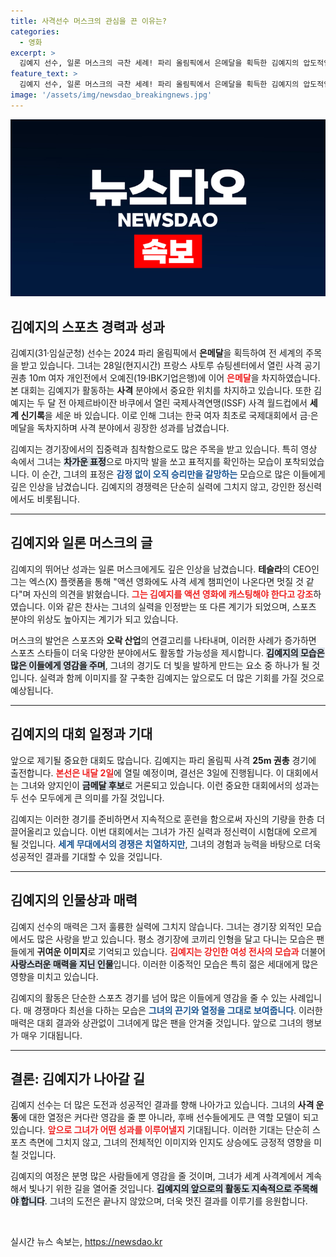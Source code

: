 ```yaml
---
title: 사격선수 머스크의 관심을 끈 이유는?
categories:
  - 영화
excerpt: >
  김예지 선수, 일론 머스크의 극찬 세례! 파리 올림픽에서 은메달을 획득한 김예지의 압도적인 실력에 머스크가 액션 영화 캐스팅을!이라며 극찬을 보냈습니다. ‘여전사’ 이미지를 가진 그녀의 매력은 세계를 사로잡고 있습니다.
feature_text: >
  김예지 선수, 일론 머스크의 극찬 세례! 파리 올림픽에서 은메달을 획득한 김예지의 압도적인 실력에 머스크가 액션 영화 캐스팅을!이라며 극찬을 보냈습니다. ‘여전사’ 이미지를 가진 그녀의 매력은 세계를 사로잡고 있습니다.
image: '/assets/img/newsdao_breakingnews.jpg'
---
```


<p><img src="/assets/img/newsdao_breakingnews.jpg" alt="ontimetimes 속보" /></p>

<h2 data-ke-size="size26">김예지의 스포츠 경력과 성과</h2>

<p data-ke-size="size16">김예지(31·임실군청) 선수는 2024 파리 올림픽에서 <b>은메달</b>을 획득하여 전 세계의 주목을 받고 있습니다. 그녀는 28일(현지시간) 프랑스 샤토루 슈팅센터에서 열린 사격 공기권총 10m 여자 개인전에서 오예진(19·IBK기업은행)에 이어 <b><span style="color: #ee2323;">은메달</span></b>을 차지하였습니다. 본 대회는 김예지가 활동하는 <b>사격</b> 분야에서 중요한 위치를 차지하고 있습니다. 또한 김예지는 두 달 전 아제르바이잔 바쿠에서 열린 국제사격연맹(ISSF) 사격 월드컵에서 <b>세계 신기록</b>을 세운 바 있습니다. 이로 인해 그녀는 한국 여자 최초로 국제대회에서 금·은메달을 독차지하며 사격 분야에서 굉장한 성과를 남겼습니다.</p>

<p data-ke-size="size16">김예지는 경기장에서의 집중력과 침착함으로도 많은 주목을 받고 있습니다. 특히 영상 속에서 그녀는 <b><span style="background-color: #21538527;">차가운 표정</span></b>으로 마지막 발을 쏘고 표적지를 확인하는 모습이 포착되었습니다. 이 순간, 그녀의 표정은 <b><span style="color: #1a5490;">감정 없이 오직 승리만을 갈망하는</span></b> 모습으로 많은 이들에게 깊은 인상을 남겼습니다. 김예지의 경쟁력은 단순히 실력에 그치지 않고, 강인한 정신력에서도 비롯됩니다.</p>

<hr>

<h2 data-ke-size="size26">김예지와 일론 머스크의 글</h2>

<p data-ke-size="size16">김예지의 뛰어난 성과는 일론 머스크에게도 깊은 인상을 남겼습니다. <b>테슬라</b>의 CEO인 그는 엑스(X) 플랫폼을 통해 "액션 영화에도 사격 세계 챔피언이 나온다면 멋질 것 같다"며 자신의 의견을 밝혔습니다. <b><span style="color: #ee2323;">그는 김예지를 액션 영화에 캐스팅해야 한다고 강조</span></b>하였습니다. 이와 같은 찬사는 그녀의 실력을 인정받는 또 다른 계기가 되었으며, 스포츠 분야의 위상도 높아지는 계기가 되고 있습니다.</p>

<p data-ke-size="size16">머스크의 발언은 스포츠와 <b>오락 산업</b>의 연결고리를 나타내며, 이러한 사례가 증가하면 스포츠 스타들이 더욱 다양한 분야에서도 활동할 가능성을 제시합니다. <b><span style="background-color: #21538527;">김예지의 모습은 많은 이들에게 영감을 주며</span></b>, 그녀의 경기도 더 빛을 발하게 만드는 요소 중 하나가 될 것입니다. 실력과 함께 이미지를 잘 구축한 김예지는 앞으로도 더 많은 기회를 가질 것으로 예상됩니다.</p>

<hr>

<h2 data-ke-size="size26">김예지의 대회 일정과 기대</h2>

<p data-ke-size="size16">앞으로 제기될 중요한 대회도 많습니다. 김예지는 파리 올림픽 사격 <b>25m 권총</b> 경기에 출전합니다. <b><span style="color: #ee2323;">본선은 내달 2일</span></b>에 열릴 예정이며, 결선은 3일에 진행됩니다. 이 대회에서는 그녀와 양지인이 <b><span style="background-color: #21538527;">금메달 후보</span></b>로 거론되고 있습니다. 이런 중요한 대회에서의 성과는 두 선수 모두에게 큰 의미를 가질 것입니다.</p>

<p data-ke-size="size16">김예지는 이러한 경기를 준비하면서 지속적으로 훈련을 함으로써 자신의 기량을 한층 더 끌어올리고 있습니다. 이번 대회에서는 그녀가 가진 실력과 정신력이 시험대에 오르게 될 것입니다. <b><span style="color: #1a5490;">세계 무대에서의 경쟁은 치열하지만</span></b>, 그녀의 경험과 능력을 바탕으로 더욱 성공적인 결과를 기대할 수 있을 것입니다.</p>

<hr>

<h2 data-ke-size="size26">김예지의 인물상과 매력</h2>

<p data-ke-size="size16">김예지 선수의 매력은 그저 훌륭한 실력에 그치지 않습니다. 그녀는 경기장 외적인 모습에서도 많은 사랑을 받고 있습니다. 평소 경기장에 코끼리 인형을 달고 다니는 모습은 팬들에게 <b>귀여운 이미지</b>로 기억되고 있습니다. <b><span style="color: #ee2323;">김예지는 강인한 여성 전사의 모습과</span></b> 더불어 <b><span style="background-color: #21538527;">사랑스러운 매력을 지닌 인물</span></b>입니다. 이러한 이중적인 모습은 특히 젊은 세대에게 많은 영향을 미치고 있습니다.</p>

<p data-ke-size="size16">김예지의 활동은 단순한 스포츠 경기를 넘어 많은 이들에게 영감을 줄 수 있는 사례입니다. 매 경쟁마다 최선을 다하는 모습은 <b><span style="color: #1a5490;">그녀의 끈기와 열정을 그대로 보여줍니다</span></b>. 이러한 매력은 대회 결과와 상관없이 그녀에게 많은 팬을 안겨줄 것입니다. 앞으로 그녀의 행보가 매우 기대됩니다.</p>

<hr>

<h2 data-ke-size="size26">결론: 김예지가 나아갈 길</h2>

<p data-ke-size="size16">김예지 선수는 더 많은 도전과 성공적인 결과를 향해 나아가고 있습니다. 그녀의 <b>사격 운동</b>에 대한 열정은 커다란 영감을 줄 뿐 아니라, 후배 선수들에게도 큰 역할 모델이 되고 있습니다. <b><span style="color: #ee2323;">앞으로 그녀가 어떤 성과를 이루어낼지</span></b> 기대됩니다. 이러한 기대는 단순히 스포츠 측면에 그치지 않고, 그녀의 전체적인 이미지와 인지도 상승에도 긍정적 영향을 미칠 것입니다.</p>

<p data-ke-size="size16">김예지의 여정은 분명 많은 사람들에게 영감을 줄 것이며, 그녀가 세계 사격계에서 계속해서 빛나기 위한 길을 열어줄 것입니다. <b><span style="background-color: #21538527;">김예지의 앞으로의 활동도 지속적으로 주목해야 합니다</span></b>. 그녀의 도전은 끝나지 않았으며, 더욱 멋진 결과를 이루기를 응원합니다.</p> 

<p data-ke-size="size16">&nbsp;</p>
실시간 뉴스 속보는, <a href="https://newsdao.kr" rel="dofollow">https://newsdao.kr</a>


